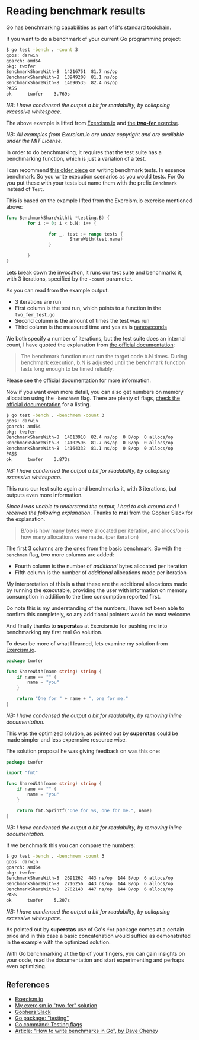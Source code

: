 # Reading benchmark results

Go has benchmarking capabilities as part of it's standard toolchain.

If you want to do a benchmark of your current Go programming project:

```bash
$ go test -bench . -count 3
goos: darwin
goarch: amd64
pkg: twofer
BenchmarkShareWith-8  14216751  81.7 ns/op
BenchmarkShareWith-8  13949208  81.1 ns/op
BenchmarkShareWith-8  14090535  82.4 ns/op
PASS
ok      twofer    3.769s
```

_NB: I have condensed the output a bit for readability, by collapsing excessive whitespace_.

The above example is lifted from [Exercism.io][exercism.io] and [the **two-fer** exercise](https://github.com/exercism/go/tree/master/exercises/two-fer).

_NB: All examples from Exercism.io are under copyright and are available under the MIT License_.

In order to do benchmarking, it requires that the test suite has a benchmarking function, which is just a variation of a test.

I can recommend [this older piece][benchmarkshowto] on writing benchmark tests. In essence benchmark. So you write execution scenarios as you would tests. For Go you put these with your tests but name them with the prefix `Benchmark` instead of `Test`.

This is based on the example lifted from the Exercism.io exercise mentioned above:

```go
func BenchmarkShareWith(b *testing.B) {
        for i := 0; i < b.N; i++ {

                for _, test := range tests {
                        ShareWith(test.name)
                }

        }
}
```

Lets break down the invocation, it runs our test suite and benchmarks it, with 3 iterations, specified by the `-count` parameter.

As you can read from the example output.

- 3 iterations are run
- First column is the test run, which points to a function in the `two_fer_test.go`
- Second column is the amount of times the test was run
- Third column is the measured time and yes `ns` is [nanoseconds](https://en.wikipedia.org/wiki/Nanosecond)

We both specify a number of iterations, but the test suite does an internal count, I have quoted the explanation from [the official documentation][pkgtesting]:

> The benchmark function must run the target code b.N times. During benchmark execution, b.N is
> adjusted until the benchmark function lasts long enough to be timed reliably.

Please see the official documentation for more information.

Now if you want even more detail, you can also get numbers on memory allocation using the `-benchmem` flag. There are plenty of flags, [check the official documentation][testingflags] for a listing.

```bash
$ go test -bench . -benchmem -count 3
goos: darwin
goarch: amd64
pkg: twofer
BenchmarkShareWith-8  14013910  82.4 ns/op  0 B/op  0 allocs/op
BenchmarkShareWith-8  14102596  81.7 ns/op  0 B/op  0 allocs/op
BenchmarkShareWith-8  14164332  81.1 ns/op  0 B/op  0 allocs/op
PASS
ok      twofer    3.873s
```

_NB: I have condensed the output a bit for readability, by collapsing excessive whitespace_.

This runs our test suite again and benchmarks it, with 3 iterations, but outputs even more information.

_Since I was unable to understand the output, I had to ask around and I received the following explanation_. Thanks to **mzi** from the Gopher Slack for the explanation.

> B/op is how many bytes were allocated per iteration, and allocs/op is how many allocations were
> made. (per iteration)

The first 3 columns are the ones from the basic benchmark. So with the `--benchmem` flag, two more columns are added:

- Fourth column is the number of _additional_ bytes allocated per iteration
- Fifth column is the number of _additional_ allocations made per iteration

My interpretation of this is a that these are the additional allocations made by running the executable, providing the user with information on memory consumption in addition to the time consumption reported first.

Do note this is my understanding of the numbers, I have not been able to confirm this completely, so any additional pointers would be most welcome.

And finally thanks to **superstas** at Exercism.io for pushing me into benchmarking my first real Go solution.

To describe more of what I learned, lets examine my solution from [Exercism.io][Exercism.io].

```go
package twofer

func ShareWith(name string) string {
    if name == "" {
        name = "you"
    }

    return "One for " + name + ", one for me."
}
```

_NB: I have condensed the output a bit for readability, by removing inline documentation_.

This was the optimized solution, as pointed out by **superstas** could be made simpler and less expernsive resource wise.

The solution proposal he was giving feedback on was this one:

```go
package twofer

import "fmt"

func ShareWith(name string) string {
    if name == "" {
        name = "you"
    }

    return fmt.Sprintf("One for %s, one for me.", name)
}
```

_NB: I have condensed the output a bit for readability, by removing inline documentation_.

If we benchmark this you can compare the numbers:

```bash
$ go test -bench . -benchmem -count 3
goos: darwin
goarch: amd64
pkg: twofer
BenchmarkShareWith-8  2691262  443 ns/op  144 B/op  6 allocs/op
BenchmarkShareWith-8  2716256  443 ns/op  144 B/op  6 allocs/op
BenchmarkShareWith-8  2702143  447 ns/op  144 B/op  6 allocs/op
PASS
ok      twofer    5.207s
```

_NB: I have condensed the output a bit for readability, by collapsing excessive whitespace_.

As pointed out by **superstas** use of Go's `fmt` package comes at a certain price and in this case a basic concatenation would suffice as demonstrated in the example with the optimized solution.

With Go benchmarking at the tip of your fingers, you can gain insights on your code, read the documentation and start experimenting and perhaps even optimizing.

## References

- [Exercism.io][exercism.io]
- [My exercism.io "two-fer" solution](https://exercism.io/tracks/go/exercises/two-fer/solutions/670e02e265634d3ab83821b0649f83c7)
- [Gophers Slack](https://invite.slack.golangbridge.org/)
- [Go package: "testing"][pkgtesting]
- [Go command: Testing flags][testingflags]
- [Article: "How to write benchmarks in Go", by Dave Cheney][benchmarkshowto]

[pkgtesting]: https://golang.org/pkg/testing/
[testingflags]: https://golang.org/cmd/go/#hdr-Testing_flags
[benchmarkshowto]: https://dave.cheney.net/2013/06/30/how-to-write-benchmarks-in-go
[exercism.io]: https://exercism.io/

